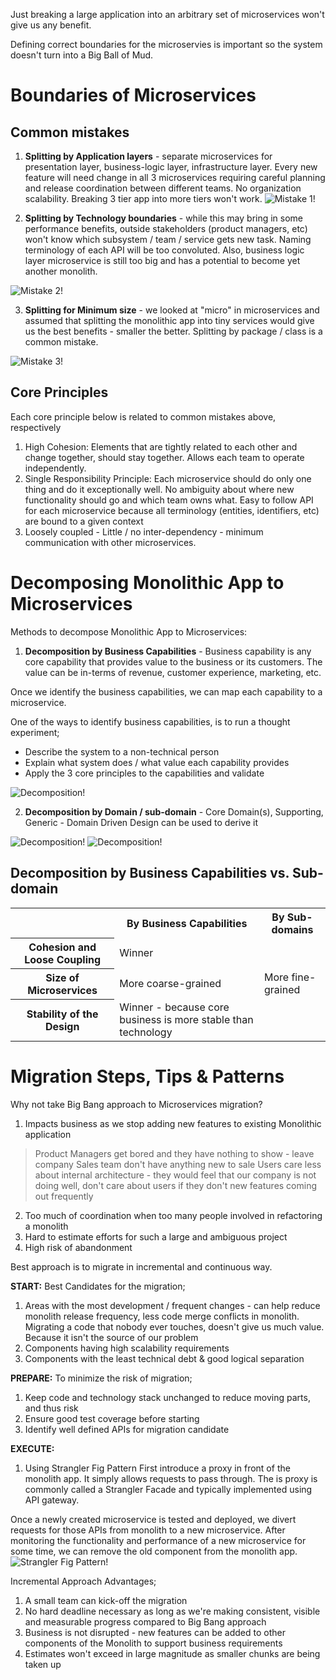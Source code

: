 Just breaking a large application into an arbitrary set of microservices won't give us any benefit.

Defining correct boundaries for the microservies is important so the system doesn't turn into a Big Ball of Mud.

# Boundaries of Microservices
## Common mistakes
1. **Splitting by Application layers** - separate microservices for presentation layer, business-logic layer, infrastructure layer. Every new feature will need change in all 3 microservices requiring careful planning and release coordination between different teams. No organization scalability. Breaking 3 tier app into more tiers won't work.
![Mistake 1!](images/mistake_tiers.png)

2. **Splitting by Technology boundaries** - while this may bring in some performance benefits, outside stakeholders (product managers, etc) won't know which subsystem / team / service gets new task. Naming terminology of each API will be too convoluted. Also, business logic layer microservice is still too big and has a potential to become yet another monolith.

![Mistake 2!](images/mistake_tech.png)

3. **Splitting for Minimum size** - we looked at "micro" in microservices and assumed that splitting the monolithic app into tiny services would give us the best benefits - smaller the better. Splitting by package / class is a common mistake.

![Mistake 3!](images/mistake_size.png)


## Core Principles
Each core principle below is related to common mistakes above, respectively
1. High Cohesion: Elements that are tightly related to each other and change together, should stay together. Allows each team to operate independently. 
2. Single Responsibility Principle: Each microservice should do only one thing and do it exceptionally well. No ambiguity about where new functionality should go and which team owns what. Easy to follow API for each microservice because all terminology (entities, identifiers, etc) are bound to a given context
3. Loosely coupled - Little / no inter-dependency - minimum communication with other microservices. 

# Decomposing Monolithic App to Microservices
Methods to decompose Monolithic App to Microservices:
1.  **Decomposition by Business Capabilities** - Business capability is any core capability that provides value to the business or its customers. The value can be in-terms of revenue, customer experience, marketing, etc.

Once we identify the business capabilities, we can map each capability to a microservice.

One of the ways to identify business capabilities, is to run a thought experiment;
- Describe the system to a non-technical person
- Explain what system does / what value each capability provides
- Apply the 3 core principles to the capabilities and validate

![Decomposition!](images/decompose_business_capabilities.png)

2.  **Decomposition by Domain / sub-domain** - Core Domain(s), Supporting, Generic - Domain Driven Design can be used to derive it

![Decomposition!](images/decompose_ddd.png)
![Decomposition!](images/decompose_ddd1.png)

## Decomposition by Business Capabilities vs. Sub-domain
<table>
    <tr><td></td><th>By Business Capabilities</th><th>By Sub-domains</th></tr>
    <tr><th>Cohesion and Loose Coupling</th><td>Winner</td><td></td></tr>
    <tr><th>Size of Microservices</th><td>More coarse-grained</td><td>More fine-grained</td></tr>
    <tr><th>Stability of the Design</th><td>Winner - because core business is more stable than technology</td><td></td></tr>
</table>

# Migration Steps, Tips & Patterns
Why not take Big Bang approach to Microservices migration?
1. Impacts business as we stop adding new features to existing Monolithic application
> Product Managers get bored and they have nothing to show - leave company
> Sales team don't have anything new to sale
> Users care less about internal architecture - they would feel that our company is not doing well, don't care about
users if they don't new features coming out frequently
2. Too much of coordination when too many people involved in refactoring a monolith
3. Hard to estimate efforts for such a large and ambiguous project
4. High risk of abandonment

Best approach is to migrate in incremental and continuous way.

**START:**
Best Candidates for the migration;
1. Areas with the most development / frequent changes - can help reduce monolith release frequency, less code merge conflicts in monolith. Migrating a code that nobody ever touches, doesn't give us much value. Because it isn't the source of our problem
2. Components having high scalability requirements
3. Components with the least technical debt & good logical separation

**PREPARE:**
To minimize the risk of migration;
1. Keep code and technology stack unchanged to reduce moving parts, and thus risk
2. Ensure good test coverage before starting
3. Identify well defined APIs for migration candidate

**EXECUTE:**
1. Using Strangler Fig Pattern 
First introduce a proxy in front of the monolith app. It simply allows requests to pass through. The is proxy is commonly called a Strangler Facade and typically implemented using API gateway.

Once a newly created microservice is tested and deployed, we divert requests for those APIs from monolith to a new microservice. After monitoring the functionality and performance of a new microservice for some time, we can remove the old component from the monolith app.
![Strangler Fig Pattern!](images/strangler_fig.png)

Incremental Approach Advantages;
1. A small team can kick-off the migration
2. No hard deadline necessary as long as we're making consistent, visible and measurable progress compared to Big Bang approach
3. Business is not disrupted - new features can be added to other components of the Monolith to support business requirements
4. Estimates won't exceed in large magnitude as smaller chunks are being taken up



